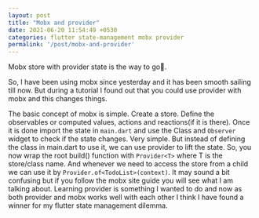```yaml
---
layout: post
title: "Mobx and provider"
date: 2021-06-20 11:54:49 +0530
categories: flutter state-management mobx provider
permalink: '/post/mobx-and-provider'
---
```


Mobx store with provider state is the way to go🚞.

So, I have been using mobx since yesterday and it has been smooth sailing till now. But during a tutorial I found out that you could use provider with mobx and this changes things.

The basic concept of mobx is simple. Create a store. Define the observables or computed values, actions and reactions(if it is there). Once it is done import the state in `main.dart` and use the Class and `Observer` widget to check if the state changes. Very simple. But instead of defining the class in main.dart to use it, we can use provider to lift the state. So, you now wrap the root build() function with `Provider<T>` where T is the store/class name. And whenever we need to access the store from a child we can use it by `Provider.of<TodoList>(context)`. It may sound a bit confusing but if you follow the mobx site guide you will see what I am talking about. Learning provider is something I wanted to do and now as both provider and mobx works well with each other I think I have found a winner for my flutter state management dilemma.